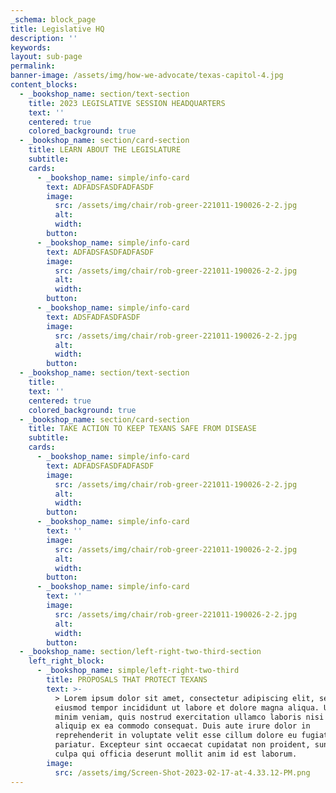 ```yaml
---
_schema: block_page
title: Legislative HQ
description: ''
keywords:
layout: sub-page
permalink:
banner-image: /assets/img/how-we-advocate/texas-capitol-4.jpg
content_blocks:
  - _bookshop_name: section/text-section
    title: 2023 LEGISLATIVE SESSION HEADQUARTERS
    text: ''
    centered: true
    colored_background: true
  - _bookshop_name: section/card-section
    title: LEARN ABOUT THE LEGISLATURE
    subtitle:
    cards:
      - _bookshop_name: simple/info-card
        text: ADFADSFASDFADFASDF
        image:
          src: /assets/img/chair/rob-greer-221011-190026-2-2.jpg
          alt:
          width:
        button:
      - _bookshop_name: simple/info-card
        text: ADFADSFASDFADFASDF
        image:
          src: /assets/img/chair/rob-greer-221011-190026-2-2.jpg
          alt:
          width:
        button:
      - _bookshop_name: simple/info-card
        text: ADSFADFASDFASDF
        image:
          src: /assets/img/chair/rob-greer-221011-190026-2-2.jpg
          alt:
          width:
        button:
  - _bookshop_name: section/text-section
    title:
    text: ''
    centered: true
    colored_background: true
  - _bookshop_name: section/card-section
    title: TAKE ACTION TO KEEP TEXANS SAFE FROM DISEASE
    subtitle:
    cards:
      - _bookshop_name: simple/info-card
        text: ADFADSFASDFADFASDF
        image:
          src: /assets/img/chair/rob-greer-221011-190026-2-2.jpg
          alt:
          width:
        button:
      - _bookshop_name: simple/info-card
        text: ''
        image:
          src: /assets/img/chair/rob-greer-221011-190026-2-2.jpg
          alt:
          width:
        button:
      - _bookshop_name: simple/info-card
        text: ''
        image:
          src: /assets/img/chair/rob-greer-221011-190026-2-2.jpg
          alt:
          width:
        button:
  - _bookshop_name: section/left-right-two-third-section
    left_right_block:
      - _bookshop_name: simple/left-right-two-third
        title: PROPOSALS THAT PROTECT TEXANS
        text: >-
          > Lorem ipsum dolor sit amet, consectetur adipiscing elit, sed do
          eiusmod tempor incididunt ut labore et dolore magna aliqua. Ut enim ad
          minim veniam, quis nostrud exercitation ullamco laboris nisi ut
          aliquip ex ea commodo consequat. Duis aute irure dolor in
          reprehenderit in voluptate velit esse cillum dolore eu fugiat nulla
          pariatur. Excepteur sint occaecat cupidatat non proident, sunt in
          culpa qui officia deserunt mollit anim id est laborum.
        image:
          src: /assets/img/Screen-Shot-2023-02-17-at-4.33.12-PM.png
---
```

